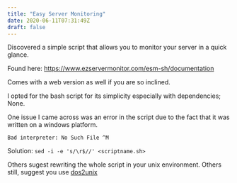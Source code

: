 ```yaml
---
title: "Easy Server Monitoring"
date: 2020-06-11T07:31:49Z
draft: false
---
```


Discovered a simple script that allows you to monitor your server in a quick glance.

Found here: https://www.ezservermonitor.com/esm-sh/documentation

Comes with a web version as well if you are so inclined. 

I opted for the bash script for its simplicity especially with dependencies; None.

One issue I came across was an error in the script due to the fact that it was written on a windows platform.
```
Bad interpreter: No Such File ^M
```

Solution: ```sed -i -e 's/\r$//' <scriptname.sh>```

Others sugest rewriting the whole script in your unix environment.
Others still, suggest you use [dos2unix](http://dos2unix.sourceforge.net/)